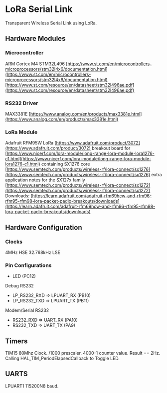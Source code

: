 # LoRa Serial Link
Transparent Wireless Serial Link using LoRa.


## Hardware Modules

### Microcontroller 
ARM Cortex M4 STM32L496 [https://www.st.com/en/microcontrollers-microprocessors/stm32l4x6/documentation.html](https://www.st.com/en/microcontrollers-microprocessors/stm32l4x6/documentation.html)
 [https://www.st.com/resource/en/datasheet/stm32l496ae.pdf](https://www.st.com/resource/en/datasheet/stm32l496ae.pdf)

### RS232 Driver 
MAX3381E [https://www.analog.com/en/products/max3381e.html](https://www.analog.com/en/products/max3381e.html)

### LoRa Module 
Adafruit RFM95W LoRa [https://www.adafruit.com/product/3072](https://www.adafruit.com/product/3072) 
breakout board for [https://www.nicerf.com/lora-module/long-range-lora-module-lora1276-c1.html](https://www.nicerf.com/lora-module/long-range-lora-module-lora1276-c1.html) 
containing SX1276 core [https://www.semtech.com/products/wireless-rf/lora-connect/sx1276](https://www.semtech.com/products/wireless-rf/lora-connect/sx1276)
extra application notes for the SX127x family [https://www.semtech.com/products/wireless-rf/lora-connect/sx1272](https://www.semtech.com/products/wireless-rf/lora-connect/sx1272)
Downloads: [https://learn.adafruit.com/adafruit-rfm69hcw-and-rfm96-rfm95-rfm98-lora-packet-padio-breakouts/downloads](https://learn.adafruit.com/adafruit-rfm69hcw-and-rfm96-rfm95-rfm98-lora-packet-padio-breakouts/downloads)


## Hardware Configuration

### Clocks
4MHz HSE
32.768kHz LSE

### Pin Configurations
+ LED (PC12)

Debug RS232 
+ LP_RS232_RXD => LPUART_RX (PB10)
+ LP_RS232_TXD => LPUART_TX (PB11)

Modem/Serial RS232
+ RS232_RXD => UART_RX (PA10)
+ RS232_TXD => UART_TX (PA9)

## Timers
TIM15 80Mhz Clock. /1000 prescaler. 4000-1 counter value. Result == 2Hz. 
Calling HAL_TIM_PeriodElapsedCallback to Toggle LED.

## UARTS
LPUART1 115200N8 baud.


 